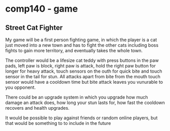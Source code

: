 # comp140 - game
## Street Cat Fighter
My game will be a first person fighting game, in which the player is a cat just moved into a new town and has to fight the other cats including boss fights to gain more territory, and eventually takes the whole town.

The controller would be a lifesize cat teddy with press buttons in the paw pads, left paw is block, right paw is attack, hold the right paw button for longer for heavy attack, touch sensors on the outh for quick bite and touch sensor in the tail for stun.
All attacks apart from bite from the mouth touch sensor would have a cooldown time but bite attack leaves you vunurable to you opponent.

There could be an upgrade system in which you upgrade how much damage an attack does, how long your stun lasts for, how fast the cooldown recovers and health upgrades.

It would be possible to play against friends or random online players, but that would be something to to include in the future
